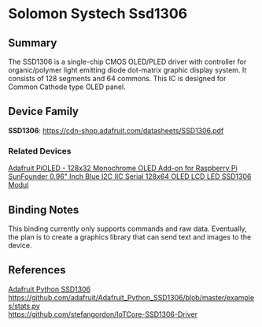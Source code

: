 ﻿# Solomon Systech Ssd1306

## Summary
The SSD1306 is a single-chip CMOS OLED/PLED driver with controller for organic/polymer light emitting diode dot-matrix graphic display system. It consists of 128 segments and 64 commons. This IC is designed for Common Cathode type OLED panel.

## Device Family
**SSD1306**: https://cdn-shop.adafruit.com/datasheets/SSD1306.pdf

### Related Devices
[Adafruit PiOLED - 128x32 Monochrome OLED Add-on for Raspberry Pi](https://www.adafruit.com/product/3527) [SunFounder 0.96" Inch Blue I2C IIC Serial 128x64 OLED LCD LED SSD1306 Modul](https://www.amazon.com/SunFounder-SSD1306-Arduino-Raspberry-Display/dp/B014KUB1SA)

## Binding Notes
This binding currently only supports commands and raw data.  Eventually, the plan is to create a graphics library that can send text and images to the device.

## References 
[Adafruit Python SSD1306](https://github.com/adafruit/Adafruit_Python_SSD1306)  
https://github.com/adafruit/Adafruit_Python_SSD1306/blob/master/examples/stats.py  
https://github.com/stefangordon/IoTCore-SSD1306-Driver  